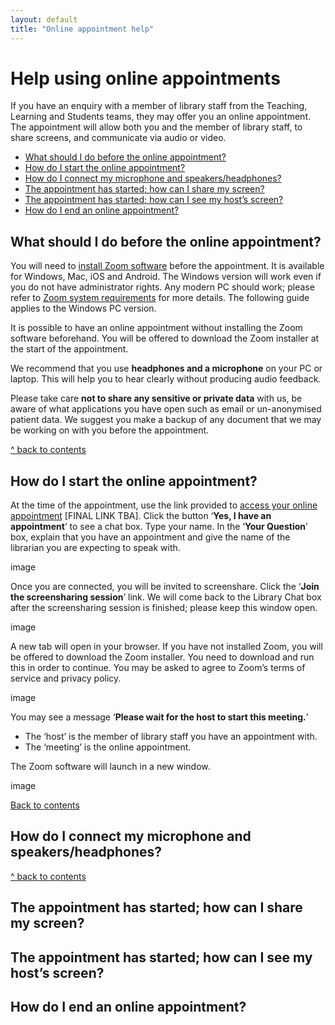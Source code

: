```yaml
---
layout: default
title: "Online appointment help"
---
```


# Help using online appointments

If you have an enquiry with a member of library staff from the Teaching, Learning and Students teams, 
they may offer you an online appointment. 
The appointment will allow both you and the member of library staff, to share screens, and communicate via audio or video.

* [What should I do before the online appointment?](#what-should-i-do-before-the-online-appointment)
* [How do I start the online appointment?](#how-do-i-start-the-online-appointment)
* [How do I connect my microphone and speakers/headphones?]()
* [The appointment has started; how can I share my screen?]()
* [The appointment has started; how can I see my host’s screen?]()
* [How do I end an online appointment?]()




## What should I do before the online appointment?

You will need to [install Zoom software](https://zoom.us/support/download) before the appointment. 
It is available for Windows, Mac, iOS and Android. 
The Windows version will work even if you do not have administrator rights. 
Any modern PC should work; please refer to 
[Zoom system requirements](https://support.zoom.us/hc/en-us/articles/201362023-System-Requirements-for-PC-Mac-and-Linux) 
for more details. 
The following guide applies to the Windows PC version.

It is possible to have an online appointment without installing the Zoom software beforehand. 
You will be offered to download the Zoom installer at the start of the appointment.

We recommend that you use **headphones and a microphone** on your PC or laptop. 
This will help you to hear clearly without producing audio feedback.

Please take care **not to share any sensitive or private data** with us,
be aware of what applications you have open such as email or un-anonymised patient data. 
We suggest you make a backup of any document that we may be working on with you before the appointment.

[ ^ back to contents](#help-using-online-appointments)




## How do I start the online appointment?

At the time of the appointment, use the link provided to [access your online appointment](https://philreeddata.github.io/tls-chat/) \[FINAL LINK TBA\]. Click the button ‘**Yes, I have an appointment**’ to see a chat box. Type your name. In the ‘**Your Question**’ box, explain that you have an appointment and give the name of the librarian you are expecting to speak with.

image

Once you are connected, you will be invited to screenshare. Click the ‘**Join the screensharing session**’ link. We will come back to the Library Chat box after the screensharing session is finished; please keep this window open.

image

A new tab will open in your browser. If you have not installed Zoom, you will be offered to download the Zoom installer. You need to download and run this in order to continue. You may be asked to agree to Zoom’s terms of service and privacy policy. 

image

You may see a message ‘**Please wait for the host to start this meeting.**’ 

* The ‘host’ is the member of library staff you have an appointment with. 
* The ‘meeting’ is the online appointment.

The Zoom software will launch in a new window.

image

[Back to contents](#help-using-online-appointments)




## How do I connect my microphone and speakers/headphones?


[\^ back to contents](#help-using-online-appointments)

## The appointment has started; how can I share my screen?

## The appointment has started; how can I see my host’s screen?

## How do I end an online appointment?

